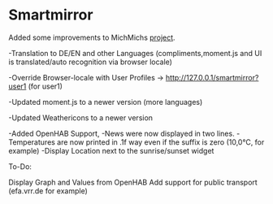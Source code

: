 Smartmirror
===========

Added some improvements to MichMichs [project](http://michaelteeuw.nl/tagged/magicmirror).

-Translation to DE/EN and other Languages (compliments,moment.js and UI is translated/auto recognition via browser locale)

-Override Browser-locale with User Profiles -> http://127.0.0.1/smartmirror?user1 (for user1)

-Updated moment.js to a newer version (more languages)

-Updated Weathericons to a newer version

-Added OpenHAB Support, 
-News were now displayed in two lines.
-Temperatures are now printed in .1f way even if the suffix is zero (10,0°C, for example) 
-Display Location next to the sunrise/sunset widget 




To-Do:

Display Graph and Values from OpenHAB
Add support for public transport (efa.vrr.de for example)
